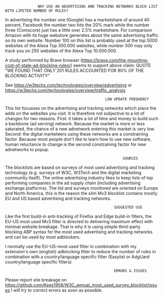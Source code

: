                    WHY USE AN ADVERTISING AND TRACKING NETWORKS BLOCK LIST WITH LIMITED NUMBER OF RULES? 
In advertising the number one (Google) has a marketshare of around 40 percent, Facebook the number two hits the 20% mark while the number three (Comscore) just has a little over 2.5% marketshare. For comparison Amazon with its huge webstore generates about the same advertising traffic on its own website. Number 100 on this list is probably used at the top 5000 websites of the Alexa Top 300.000 websites, while number 500 may only track you on 250 websites of the Alexa Top 10.000.000. 

A study performed by Brave browser (https://brave.com/the-mounting-cost-of-stale-ad-blocking-rules/) seems to support above claim: QUOTE "WE FOUND THAT ONLY 201 RULES ACCOUNTED FOR 90% OF THE BLOCKING ACTIVITY" 

See https://w3techs.com/technologies/overview/advertising or https://w3techs.com/technologies/overview/traffic_analysis 

                                                  LOW UPDATE FREQUENCY
This list focusses on the advertising and tracking networks which place the adds on the websites you visit. It is therefore not subjective to a lot of changes for two reasons. First: it takes a lot of time and money to build such a backbone (ad serving) network. Because the market is more or less saturated, the chance of a new adnetwork entering this market is very low. Second: the digital marketeers using these networks are a constraining factor. Because most people don't like to learn how to use new software, human reluctance to change is the second constraining factor for new adnetworks to popup. 

                                                          SOURCES
The blocklists are based on surveys of most used advertising and tracking technology (e.g. surveys of W3C, W3Tech and the digital marketing community itself). The online advertising industry likes to keep lists of top performing companies in the ad supply chain (including advertising exchange platforms). The list and surveys monitored are oriented on Europe and North America, this is the reason the slim Mv3 blocklist contains mostly EU and US based advertising and tracking networks. 

                                                      SUGGESTED USE

Like the first build-in anti-tracking of Firefox and Edge build-in filters, the EU-US most used Mv3 filter is directed to delivering maximum effect with minimal website breakage. That is why it is using simple third-party blocking ABP syntax for the most used advertising and tracking networks and can be used by most adblockers.

I normally use the EU-US-most used filter in combination with my extension's own (english) adblocking filter to reduce the number of rules in combination with a country/language specific filter (Easylist or AdgUard country/language specific filters)

                                                      ERRORS & ISSUES
Please report site breakage on https://github.com/Kees1958/W3C_annual_most_used_survey_blocklist/issues I will try to correct errors as soon as possible.  
